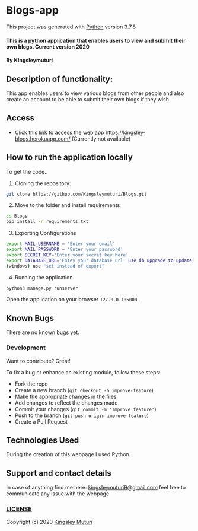 # Blogs-app

This project was generated with [Python](https://github.com/python) version 3.7.8
  
#### This is a python application that enables users to view and submit their own blogs. Current version 2020
</table>
</tr>
</td>

#### By **Kingsleymuturi**
  
## Description of functionality:
This app enables users to view various blogs from other people and also create an account to be able to submit their own blogs if they wish.
## Access
* Click this link to access the web app https://kingsley-blogs.herokuapp.com/ (Currently not available)

## How to run the application locally
To get the code..

1. Cloning the repository:
  ```bash
  git clone https://github.com/Kingsleymuturi/Blogs.git
  ```
2. Move to the folder and install requirements
  ```bash
  cd Blogs
  pip install -r requirements.txt
  ```
3. Exporting Configurations
  ```bash
  export MAIL_USERNAME = 'Enter your email'
  export MAIL_PASSWORD = 'Enter your password'
  export SECRET_KEY='Enter your secret key here'
  export DATABASE_URL='Entey your database url' use db upgrade to update your database
  (windows) use "set instead of export"
  ```
4. Running the application
  ```bash
  python3 manage.py runserver
  ```
Open the application on your browser `127.0.0.1:5000`.

## Known Bugs
There are no known bugs yet.
### Development
Want to contribute? Great!

To fix a bug or enhance an existing module, follow these steps:

- Fork the repo
- Create a new branch (`git checkout -b improve-feature`)
- Make the appropriate changes in the files
- Add changes to reflect the changes made
- Commit your changes (`git commit -m 'Improve feature'`)
- Push to the branch (`git push origin improve-feature`)
- Create a Pull Request 

## Technologies Used
During the creation of this webpage I used Python.
## Support and contact details
In case of anything find me here: kingsleymuturi9@gmail.com feel free to communicate any issue with the webpage

### [LICENSE](https://github.com/Kingsleymuturi/Blogs/blob/master/LICENSE)
Copyright (c) 2020 [Kingsley Muturi ](https://github.com/Kingsleymuturi)
